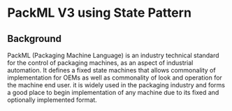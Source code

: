 # PackML V3 using State Pattern

## Background

PackML (Packaging Machine Language) is an industry technical standard for the control of packaging machines, as an aspect of industrial automation. It defines a fixed state machines that allows commonality of implementation for OEMs as well as commonality of look and operation for the machine end user. it is widely used in the packaging industry and forms a good place to begin implementation of any machine due to its fixed and optionally implemented format.
